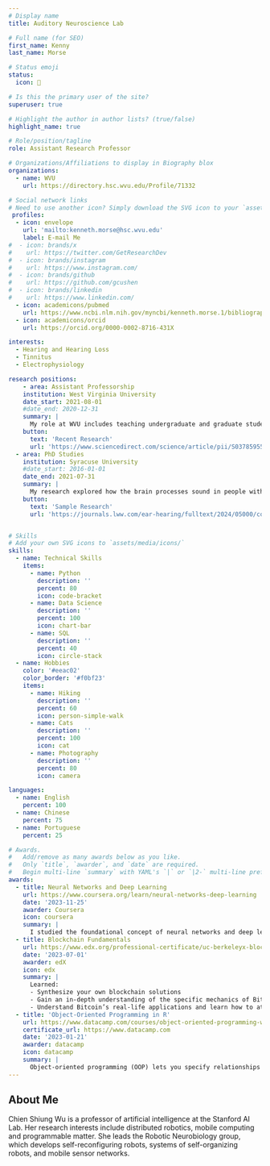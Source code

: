 ```yaml
---
# Display name
title: Auditory Neuroscience Lab

# Full name (for SEO)
first_name: Kenny
last_name: Morse

# Status emoji
status:
  icon: 🦻

# Is this the primary user of the site?
superuser: true

# Highlight the author in author lists? (true/false)
highlight_name: true

# Role/position/tagline
role: Assistant Research Professor

# Organizations/Affiliations to display in Biography blox
organizations:
  - name: WVU
    url: https://directory.hsc.wvu.edu/Profile/71332

# Social network links
# Need to use another icon? Simply download the SVG icon to your `assets/media/icons/` folder.
 profiles:
  - icon: envelope
    url: 'mailto:kenneth.morse@hsc.wvu.edu'
    label: E-mail Me
#  - icon: brands/x
#    url: https://twitter.com/GetResearchDev
#  - icon: brands/instagram
#    url: https://www.instagram.com/
#  - icon: brands/github
#    url: https://github.com/gcushen
#  - icon: brands/linkedin
#    url: https://www.linkedin.com/
  - icon: academicons/pubmed
    url: https://www.ncbi.nlm.nih.gov/myncbi/kenneth.morse.1/bibliography/public/
  - icon: academicons/orcid
    url: https://orcid.org/0000-0002-8716-431X

interests:
  - Hearing and Hearing Loss
  - Tinnitus
  - Electrophysiology

research positions:
    - area: Assistant Professorship
    institution: West Virginia University
    date_start: 2021-08-01
    #date_end: 2020-12-31
    summary: |
      My role at WVU includes teaching undergraduate and graduate students, providing audiological services to patients at the Speech, Language, and Hearing Clinic, serving as the Coordinator of Divisional Resaerch, and managing the Auditory Neuroscience Lab. The Auditory Neuroscience Lab conducts research to better understand and treat tinnitus. Our research is supported by both internal and external grant funding. Our research benefits from interprofessional collaboration. Each year, the lab also supports several undergraduate and graduate students who gain hands-on experience through active research and independent projects.
    button:
      text: 'Recent Research'
      url: 'https://www.sciencedirect.com/science/article/pii/S0378595525001194'
  - area: PhD Studies
    institution: Syracuse University
    #date_start: 2016-01-01
    date_end: 2021-07-31
    summary: |
      My research explored how the brain processes sound in people with tinnitus—the perception of ringing or buzzing without an external source. I found that tinnitus may be linked to a reduced ability in the brain to filter out unnecessary sounds (like a constant ringing), particularly in brain areas responsible for higher-level sound processing. These findings help us better understand what brain changes are associated with tinnitus perception.
    button:
      text: 'Sample Research'
      url: 'https://journals.lww.com/ear-hearing/fulltext/2024/05000/cortical_auditory_evoked_potential_indices_of.18.aspx'


# Skills
# Add your own SVG icons to `assets/media/icons/`
skills:
  - name: Technical Skills
    items:
      - name: Python
        description: ''
        percent: 80
        icon: code-bracket
      - name: Data Science
        description: ''
        percent: 100
        icon: chart-bar
      - name: SQL
        description: ''
        percent: 40
        icon: circle-stack
  - name: Hobbies
    color: '#eeac02'
    color_border: '#f0bf23'
    items:
      - name: Hiking
        description: ''
        percent: 60
        icon: person-simple-walk
      - name: Cats
        description: ''
        percent: 100
        icon: cat
      - name: Photography
        description: ''
        percent: 80
        icon: camera

languages:
  - name: English
    percent: 100
  - name: Chinese
    percent: 75
  - name: Portuguese
    percent: 25

# Awards.
#   Add/remove as many awards below as you like.
#   Only `title`, `awarder`, and `date` are required.
#   Begin multi-line `summary` with YAML's `|` or `|2-` multi-line prefix and indent 2 spaces below.
awards:
  - title: Neural Networks and Deep Learning
    url: https://www.coursera.org/learn/neural-networks-deep-learning
    date: '2023-11-25'
    awarder: Coursera
    icon: coursera
    summary: |
      I studied the foundational concept of neural networks and deep learning. By the end, I was familiar with the significant technological trends driving the rise of deep learning; build, train, and apply fully connected deep neural networks; implement efficient (vectorized) neural networks; identify key parameters in a neural network’s architecture; and apply deep learning to your own applications.
  - title: Blockchain Fundamentals
    url: https://www.edx.org/professional-certificate/uc-berkeleyx-blockchain-fundamentals
    date: '2023-07-01'
    awarder: edX
    icon: edx
    summary: |
      Learned:
      - Synthesize your own blockchain solutions
      - Gain an in-depth understanding of the specific mechanics of Bitcoin
      - Understand Bitcoin’s real-life applications and learn how to attack and destroy Bitcoin, Ethereum, smart contracts and Dapps, and alternatives to Bitcoin’s Proof-of-Work consensus algorithm
  - title: 'Object-Oriented Programming in R'
    url: https://www.datacamp.com/courses/object-oriented-programming-with-s3-and-r6-in-r
    certificate_url: https://www.datacamp.com
    date: '2023-01-21'
    awarder: datacamp
    icon: datacamp
    summary: |
      Object-oriented programming (OOP) lets you specify relationships between functions and the objects that they can act on, helping you manage complexity in your code. This is an intermediate level course, providing an introduction to OOP, using the S3 and R6 systems. S3 is a great day-to-day R programming tool that simplifies some of the functions that you write. R6 is especially useful for industry-specific analyses, working with web APIs, and building GUIs.
---
```


## About Me

Chien Shiung Wu is a professor of artificial intelligence at the Stanford AI Lab. Her research interests include distributed robotics, mobile computing and programmable matter. She leads the Robotic Neurobiology group, which develops self-reconfiguring robots, systems of self-organizing robots, and mobile sensor networks.
